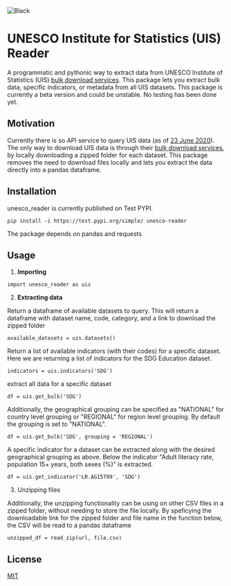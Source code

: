 ![Black](https://github.com/lpicci96/unesco_reader/actions/workflows/code_format.yml/badge.svg)
# UNESCO Institute for Statistics (UIS) Reader

A programmatic and pythonic way to extract data from UNESCO Institute of Statistics (UIS) [bulk download services](https://apiportal.uis.unesco.org/bdds). This package lets you extract bulk data, specific indicators, or metadata from all UIS datasets. This package is currently a beta version and could be unstable. No testing has been done yet.

## Motivation

Currently there is so API service to query UIS data (as of [23 June 2020](https://apiportal.uis.unesco.org/)). The only way to download UIS data is through their [bulk download services](https://apiportal.uis.unesco.org/bdds), by locally downloading a zipped folder for each dataset. This package removes the need to download files locally and lets you extract the data directly into a pandas dataframe. 

## Installation

unesco_reader is currently published on Test PYPI. 

```
pip install -i https://test.pypi.org/simple/ unesco-reader
```

The package depends on pandas and requests

## Usage

1. **Importing**

```
import unesco_reader as uis
```

2. **Extracting data**

Return a dataframe of available datasets to query. This will return a dataframe with dataset name, code, category, and a link to download the zipped folder

```
available_datasets = uis.datasets()
```

Return a list of available indicators (with their codes) for a specific dataset. Here we are returning a list of indicators for the SDG Education dataset.

```
indicators = uis.indicators('SDG')
```

extract all data for a specific dataset
```
df = uis.get_bulk('SDG')
```

Additionally, the geographical grouping can be specified as "NATIONAL" for country level grouping or "REGIONAL" for region level grouping. By default the grouping is set to "NATIONAL".

```
df = uis.get_bulk('SDG', grouping = 'REGIONAL')
```
A specific indicator for a dataset can be extracted along with the desired geographical grouping as above. Below the indicator "Adult literacy rate, population 15+ years, both sexes (%)" is extracted.

```
df = uis.get_indicator('LR.AG15T99', 'SDG')
```

3. Unzipping files

Additionally, the unzipping functionality can be using on other CSV files in a zipped folder, without needing to store the file locally. By speficying the downloadable link for the zipped folder and file name in the function below, the CSV will be read to a pandas dataframe

```
unzipped_df = read_zip(url, file.csv)
```

## License

[MIT](https://github.com/lpicci96/unesco_reader/blob/main/LICENSE)




